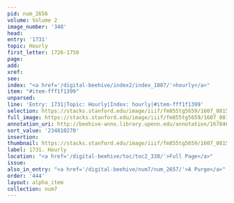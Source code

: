 ```yaml
---
pid: num_2656
volume: Volume 2
image_number: '348'
head:
entry: '1731'
topic: Hourly
first_letter: 1726-1750
page:
add:
xref:
see:
index: "<a href='/digital-beehive/index2/index_1887/'>hourly</a>"
item: "#item-fff1f1399"
unparsed:
line: 'Entry: 1731|Topic: Hourly|Index: hourly|#item-fff1f1399'
selection: https://stacks.stanford.edu/image/iiif/fm855tg5659/1607_0815/956,270,914,158/full/0/default.jpg
full_image: https://stacks.stanford.edu/image/iiif/fm855tg5659/1607_0815/full/full/0/default.jpg
annotation_uri: http://beehive-anno.library.upenn.edu/annotation/1678461943997
sort_value: '234810270'
insertion:
thumbnail: https://stacks.stanford.edu/image/iiif/fm855tg5659/1607_0815/956,270,600,180/250,/0/default.jpg
label: 1731. Hourly
location: "<a href='/digital-beehive/toc/toc2_338/'>Full Page</a>"
issue:
also_in_entry: "<a href='/digital-beehive/num7/num_2657/'>A Purge</a>"
order: '444'
layout: alpha_item
collection: num7
---
```

